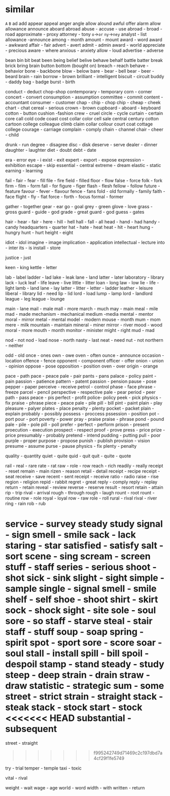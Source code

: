 # similar

`A` `B`
ad add
appear appeal
anger angle
allow alound 
awful offer
alarm allow
allowance announce 
aboard abroad
abuse - accuse - use 
abroad - broad - road
approximate - proxy
attorney - tony `o`->`or`  `ny`->`ney`
analyst - list
allowance -announce
among - month
amount - mount
award - word
award - awkward
affair - fair
advert - avert
admit - admin
award - world
appreciate - precious
aware - where
anxious - anxiety
allow - loud
advertise - adverse

bean bin
bit beat
been being
belief belive
behave behalf
battle batter
break brick
bring brain
button bottom (bought on)
breach - reach
behave - behavior
bone - backbone
blow - below
bare - bear - bell
bear - beer - beard
brain - rain
borrow - brown
brilliant - intelligent
biscuit - circuit
buddy - daddy
bag - badge
burst - birth

conduct - deduct
chop-shop
contemporary - temporary
corn - corner
concert - convert
consumption - assumption 
committee - commit
content - accountant
consumer - customer
chap - chip - chop
chip - cheap - cheek
chart - chat
cereal - serious
crown - brown
cupboard - aboard - keyboard
cotton - button
cushion -fashion 
crew - cruel
circle - cycle
curtain - certain
core call
cold code
coast cost
collar color
cell sale
central century
cotton cartoon
college colleague
climb claim
collar  collour
court coat
cottage college
courage - carriage
complain - comply
chain - channel
chair - cheer - child

drunk - run
degree - disagree
disc - disk
deserve - serve
dealer - dinner
daughter - laughter
diet - doubt
debt - date

era - error
eye - i
exist - exit
expert - export - expose
expression - exhibition
escape - skip
essential - central
extreme - dream
elastic - static
earning - learning

fail - fair - fear - fill
file - fire
field - filled
floor - flow
false - force
folk - fork
firm - film - form
fall - for
figure - figer
flash - flesh
fellow - follow
future - feature
favour - fever - flavour
fence - fans
fold - old
formally - family
faith - face
flight - fly - flat
force - forth - focus
formal - former

gather - together
gear - ear
go - goal
grey - green
glove - love
grass - gross
guard - guide - god
grade - great
guard - god
guess - gates

hair - hear - fair - here - hill - hell
hall - fall - all
head - hand - had
handy - candy
headquarters - quarter
hat - hate - heat
heat - hit - heart
hung - hungry
hunt - hurt
height - eight

idiot - idol
imagine - image
implication - application
intellectual - lecture
into - inter
its - is
install - store

justice - just

keen - king
kettle - letter

lab - label
ladder - lad
lake - leak
lane - land
latter - later
laboratory - library
lack - luck
leaf - life
leave - live
little - litter
loan - long
law - low
lie - life - light
lamb - land
lane - lay
latter - litter - letter - ladder
leather - leisure
liberal - library
lid - need
lip - lid
lord - load
lump - lamp
lord - landlord
league - leg
league - lounge

main - lane
mail - male
mall - more
march - much
may - main
meal - mile
mad - made
mechanism - mechanical
medium -media
mental - mentor
moral - mirror
metal - mental
model - modern
mouse - month
mum - mom
mere - milk
mountain - maintain
mineral - miner
mirror - river
mood - wood
moral - more
mouth - month
monitor - minister
might - right
mud - mad

nod - not
nod - load
nose - north
nasty - last
neat - need
nut - not
northern - neither

odd - old
once - ones
own - owe
oven - often
ounce - announce
occasion - location
offence - fence
opponent - component
officer - offer
onion - union - opinion
oppose - pose
opposition - position
oven - over
origin - orange

pace - path
pace - peace
pale - pair
pants - pans
palace - policy
paint - pain
passion - patience
pattern - patent
passion - pension
pause - pose
pepper - paper
perceive - receive
petrol - control
phase - face
phrase - freeze
parcel - pencil
perspective - respective
pale - pear
period - peer
path - pass
peace - pis
perfect - profit 
police- policy
peek - pick
physics - fix
praise - phrase
piece - peace
pale - pile
pill - bill
pint - paint
plain - play
pleasure - palyer
plates - place
penalty - plenty
pocket - packet
plain - explain
probably - possibly
possess - proccess
pssession - position
pot - port
pour - port
poverty - power
pray - praise
praise - phrase
pond - pound
pale - pile - pole
pill - poll
prefer - perfect - perform
prison - present
proecution - execution
prospect - respect
proof - prove
press - price
prize - price
presumably - probably
pretend - intend
pudding - putting
pull - poor
purple - proper
purpose - propose
punish - publish
provision - vision
presume - assume
purse - pause
physics - fix
plenty - penalty

quality - quantity
quiet - quite
quid - quit
quit - quite - quote

rail - real - rare
rate - rat
raw - role - row
reach - rich
readily - really
receipt - reset
remain - main
rizen - reason
retail - detail
receipt - recipe
receipt - seat
receive - save
recent - sent
receipt - receive
ratio - radio
raise - rise
region - religion
repid - rabbit
regret - great
reply - comply
reply - replay
return - retain
reveal - review
reverse - reserve
result - resort
retain - attain
rip - trip
rival - arrival
rough - through
rough - laugh
rount - root
rount - routine
row - role
royal - loyal
row - raw
role - roll
rural - rival
rival - river
ring - rain
rob - rub

service - survey
steady study
signal - sign
smell - smile
sack - lack
staring - star
satisfied - satisfy
salt - sort
scene - sing
scream - screen
stuff - staff
series - serious
shoot - shot
sick - sink
slight - sight
simple - sample
single - signal
smell - smile
shelf - self
shoe - shoot
shirt - skirt
sock - shock
sight - site
sole - soul
sore - so
staff - starve
steal - stair
staff - stuff
soup - soap
spring -spirit
spot - sport
sore - score
soar - soul
stall - install
spill - bill
spoil - despoil
stamp - stand
steady - study
steep - deep
strain - drain
straw - draw
statistic - strategic
sum - some
street - strict
strain - straight
stack - steak
stack - stock
start - stock
<<<<<<< HEAD
substantial  - subsequent
=======
street - straight
>>>>>>> f995242749d71469c2c197dbd7a4cf29f1fe5749

try - trial
temper - temple
taxi - toxic

vital - rival

weight - wait
wage - age
world - word
width - with
written - return

















